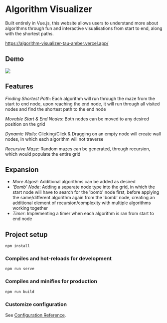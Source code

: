 # Algorithm Visualizer

Built entirely in Vue.js, this website allows users to understand more about algorithms through fun and interactive visualisations from start to end, along with the shortest paths.

https://algorithm-visualizer-tau-amber.vercel.app/

## Demo
![](./src/components/Demo/Demo.gif)

## Features

_Finding Shortest Path_: Each algorithm will run through the maze from the start to end node, upon reaching the end node, it will run through all visited nodes and find the shortest path to the end node

_Movable Start & End Nodes_: Both nodes can be moved to any desired position on the grid

_Dynamic Walls_: Clicking/Click & Dragging on an empty node will create wall nodes, in which each algorithm will not traverse

_Recursive Maze_: Random mazes can be generated, through recursion, which would populate the entire grid

## Expansion

- _More Algos!_: Additional algorithms can be added as desired
- _'Bomb' Node_: Adding a separate node type into the grid, in which the start node will have to search for the 'bomb' node first, before applying the same/different algorithm again from the 'bomb' node, creating an additional element of recursion/complexity with multiple algorithms working together
- _Timer_: Implementing a timer when each algorithm is ran from start to end node

## Project setup
```
npm install
```

### Compiles and hot-reloads for development
```
npm run serve
```

### Compiles and minifies for production
```
npm run build
```

### Customize configuration
See [Configuration Reference](https://cli.vuejs.org/config/).
